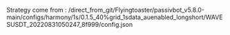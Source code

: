Strategy come from : /direct_from_git/Flyingtoaster/passivbot_v5.8.0-main/configs/harmony/1s/0.1.5_40%grid_1sdata_auenabled_longshort/WAVESUSDT_20220831050247_8f999/config.json